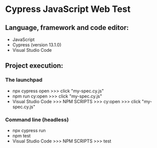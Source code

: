 # Cypress JavaScript Web Test

## Language, framework and code editor:
* JavaScript
* Cypress (version 13.1.0)
* Visual Studio Code

## Project execution:

### The launchpad
* npx cypress open >>> click "my-spec.cy.js"
* npm run cy:open >>> click "my-spec.cy.js"
* Visual Studio Code >>> NPM SCRIPTS >>> cy:open >>> click "my-spec.cy.js"

### Command line (headless)
* npx cypress run
* npm test
* Visual Studio Code >>> NPM SCRIPTS >>> test
